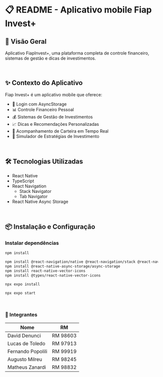 # 📋 README - Aplicativo mobile Fiap Invest+

## 🎯 Visão Geral
Aplicativo FiapInvest+, uma plataforma completa de controle financeiro, sistemas de gestão e dicas de investimentos.

<br>

## ✨ Contexto do Aplicativo
Fiap Invest+ é um aplicativo mobile que oferece:
- 🦰 Login com AsyncStorage
- 📊 Controle Financeiro Pessoal
- 💰 Sistemas de Gestão de Investimentos
- 📈 Dicas e Recomendações Personalizadas
- 🔄 Acompanhamento de Carteira em Tempo Real
- 🎯 Simulador de Estratégias de Investimento

<br>

## 🛠️ Tecnologias Utilizadas
- React Native 
- TypeScript
- React Navigation
  - Stack Navigator
  - Tab Navigator
- React Native Async Storage

<br>

## 📦 Instalação e Configuração

### Instalar dependências
```bash
npm install
```
```bash
npm install @react-navigation/native @react-navigation/stack @react-navigation/bottom-tabs
npm install @react-native-async-storage/async-storage
npm install react-native-vector-icons
npm install @types/react-native-vector-icons
```
```bash
npx expo install
```
```bash
npx expo start
```
<br>

### 👥 Integrantes

| Nome               | RM        |
|--------------------|-----------|
| David Denunci      | RM 98603  |
| Lucas de Toledo    | RM 97913  |
| Fernando Popolili  | RM 99919  |
| Augusto Milreu     | RM 98245  |
| Matheus Zanardi    | RM 98832  |
